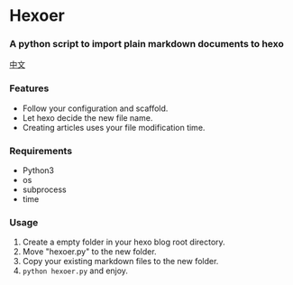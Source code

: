 # Hexoer  
### A python script to import plain markdown documents to hexo
[中文](https://github.com/zkkkillua/hexoer-import-plain-markdown-to-hexo/blob/master/README_CN.md#hexoer)  

### Features
- Follow your configuration and scaffold.
- Let hexo decide the new file name.
- Creating articles uses your file modification time.
  
### Requirements
- Python3
- os
- subprocess
- time
  
### Usage
1. Create a empty folder in your hexo blog root directory.
2. Move "hexoer.py" to the new folder.
3. Copy your existing markdown files to the new folder.
4. `python hexoer.py` and enjoy.
